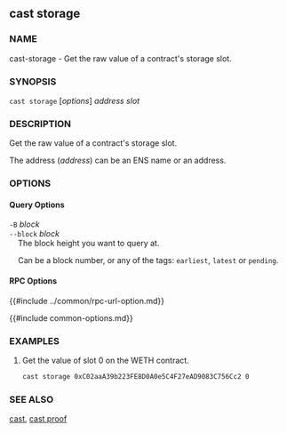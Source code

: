 ## cast storage

### NAME

cast-storage - Get the raw value of a contract's storage slot.

### SYNOPSIS

``cast storage`` [*options*] *address* *slot*

### DESCRIPTION

Get the raw value of a contract's storage slot.

The address (*address*) can be an ENS name or an address.

### OPTIONS

#### Query Options

`-B` *block*  
`--block` *block*  
&nbsp;&nbsp;&nbsp;&nbsp;The block height you want to query at.

&nbsp;&nbsp;&nbsp;&nbsp;Can be a block number, or any of the tags: `earliest`, `latest` or `pending`.

#### RPC Options

{{#include ../common/rpc-url-option.md}}

{{#include common-options.md}}

### EXAMPLES

1. Get the value of slot 0 on the WETH contract.
    ```sh
    cast storage 0xC02aaA39b223FE8D0A0e5C4F27eAD9083C756Cc2 0
    ```

### SEE ALSO

[cast](./cast.md), [cast proof](./cast-proof.md)
